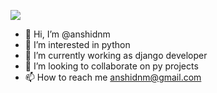 ![](https://komarev.com/ghpvc/?username=anshidnm&color=red)
- 👋 Hi, I’m @anshidnm
- 👀 I’m interested in python
- 🌱 I’m currently working as django developer
- 💞️ I’m looking to collaborate on py projects
- 📫 How to reach me anshidnm@gmail.com

<!---
anshidnm/anshidnm is a ✨ special ✨ repository because its `README.md` (this file) appears on your GitHub profile.
You can click the Preview link to take a look at your changes.
--->
